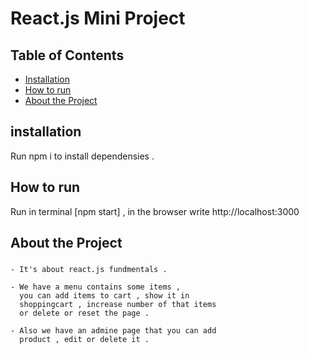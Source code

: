 # React.js Mini Project

## Table of Contents

- [Installation](#installation)
- [How to run](#run)
- [About the Project](#project)

## installation
Run npm i to install dependensies .


## How to run
Run in terminal [npm start] , in the browser write http://localhost:3000

## About the Project

##### 
    - It's about react.js fundmentals .

    - We have a menu contains some items , 
      you can add items to cart , show it in 
      shoppingcart , increase number of that items
      or delete or reset the page .

    - Also we have an admine page that you can add
      product , edit or delete it .



